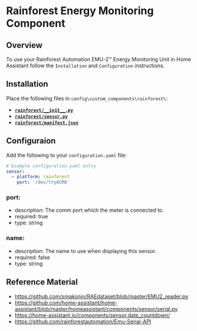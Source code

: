 # Rainforest Energy Monitoring Component

## Overview
To use your Rainforest Automation EMU-2™ Energy Monitoring Unit in Home Assistant follow the `Installation` and `Configuration` instructions.

## Installation
Place the following files in `config\custom_components\rainforest\`:
* [__`rainforest/__init__.py`__](./__init__.py)
* [__`rainforest/sensor.py`__](./sensor.py)
* [__`rainforest/manifest.json`__](./manifest.json)

## Configuraion
Add the following to your `configuration.yaml` file:

```yaml
# Example configuration.yaml entry
sensor:
  - platform: rainforest
    port: '/dev/ttyACM0'
```

### port:
  * description: The comm port which the meter is connected to.
  * required: true
  * type: string

### name:
  * description: The name to use when displaying this sensor.
  * required: false
  * type: string

## Reference Material
 * https://github.com/smakonin/RAEdataset/blob/master/EMU2_reader.py
 * https://github.com/home-assistant/home-assistant/blob/master/homeassistant/components/sensor/serial.py
 * https://home-assistant.io/components/sensor.date_countdown/
 * https://github.com/rainforestautomation/Emu-Serial-API